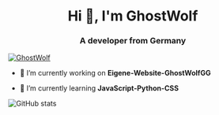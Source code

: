 <h1 align="center">Hi 👋, I'm GhostWolf</h1>
<h3 align="center">A developer from Germany</h3>

<p align="left"> <a href="https://twitter.com/GhostWo51501818" target="blank"><img src="https://img.shields.io/twitter/follow/GhostWolf?logo=twitter&style=for-the-badge" alt="GhostWolf" /></a> </p>

- 🔭 I’m currently working on **Eigene-Website-GhostWolfGG**

- 🌱 I’m currently learning **JavaScript-Python-CSS**

</p>

![GitHub stats](https://github-readme-stats.vercel.app/api?username=ghostwolfgg)

